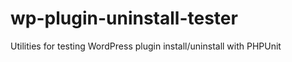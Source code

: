 wp-plugin-uninstall-tester
==========================

Utilities for testing WordPress plugin install/uninstall with PHPUnit
